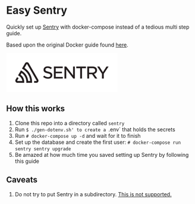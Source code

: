 # Easy Sentry

Quickly set up [Sentry](https://github.com/getsentry/sentry) with docker-compose instead of a tedious multi step guide.

Based upon the original Docker guide found [here](https://hub.docker.com/_/sentry/).

![Sentry logo](https://raw.githubusercontent.com/docker-library/docs/831b07a52f9ff6577c915afc41af8158725829f4/sentry/logo.png)

## How this works

1. Clone this repo into a directory called `sentry`
1. Run `$ ./gen-dotenv.sh' to create a `.env` that holds the secrets
1. Run `# docker-compose up -d` and wait for it to finish
1. Set up the database and create the first user: `# docker-compose run sentry sentry upgrade`
1. Be amazed at how much time you saved setting up Sentry by following this guide

## Caveats

1. Do not try to put Sentry in a subdirectory. [This is not supported.](https://github.com/getsentry/sentry/issues/1230)
